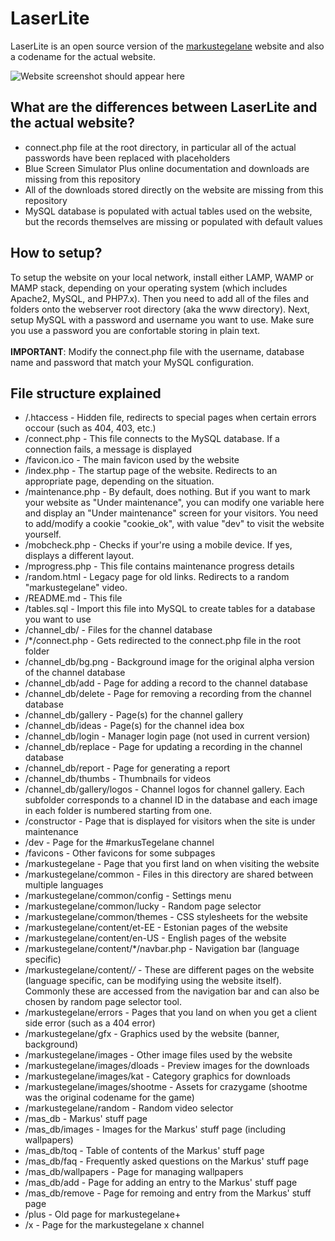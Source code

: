 # LaserLite
LaserLite is an open source version of the [markustegelane](https://markustegelane.ml) website
and also a codename for the actual website.

![Website screenshot should appear here](https://user-images.githubusercontent.com/45605071/157051273-8acb6d30-0279-4f32-bd98-6cbd7064af6e.png)

## What are the differences between LaserLite and the actual website?
* connect.php file at the root directory, in particular all of the actual passwords have been replaced with placeholders
* Blue Screen Simulator Plus online documentation and downloads are missing from this repository
* All of the downloads stored directly on the website are missing from this repository
* MySQL database is populated with actual tables used on the website, but the records themselves are missing or populated with default values

## How to setup?
To setup the website on your local network, install either LAMP, WAMP or MAMP stack, depending
on your operating system (which includes Apache2, MySQL, and PHP7.x). Then you need to add all
of the files and folders onto the webserver root directory (aka the www directory). Next, setup
MySQL with a password and username you want to use. Make sure you use a password you are
confortable storing in plain text.<br/><br/>
**IMPORTANT**: Modify the connect.php file with the username, database name and password that
match your MySQL configuration.

## File structure explained
* /.htaccess - Hidden file, redirects to special pages when certain errors occour (such as 404, 403, etc.)
* /connect.php - This file connects to the MySQL database. If a connection fails, a message is displayed
* /favicon.ico - The main favicon used by the website
* /index.php - The startup page of the website. Redirects to an appropriate page, depending on the situation.
* /maintenance.php - By default, does nothing. But if you want to mark your website as "Under maintenance", you can modify one variable here and display an "Under maintenance" screen for your visitors. You need to add/modify a cookie "cookie_ok", with value "dev" to visit the website yourself.
* /mobcheck.php - Checks if your're using a mobile device. If yes, displays a different layout.
* /mprogress.php - This file contains maintenance progress details
* /random.html - Legacy page for old links. Redirects to a random "markustegelane" video.
* /README.md - This file
* /tables.sql - Import this file into MySQL to create tables for a database you want to use
* /channel_db/ - Files for the channel database
* /*/connect.php - Gets redirected to the connect.php file in the root folder
* /channel_db/bg.png - Background image for the original alpha version of the channel database
* /channel_db/add - Page for adding a record to the channel database
* /channel_db/delete - Page for removing a recording from the channel database
* /channel_db/gallery - Page(s) for the channel gallery
* /channel_db/ideas - Page(s) for the channel idea box
* /channel_db/login - Manager login page (not used in current version)
* /channel_db/replace - Page for updating a recording in the channel database
* /channel_db/report - Page for generating a report
* /channel_db/thumbs - Thumbnails for videos
* /channel_db/gallery/logos - Channel logos for channel gallery. Each subfolder corresponds to a channel ID in the database and each image in each folder is numbered starting from one.
* /constructor - Page that is displayed for visitors when the site is under maintenance
* /dev - Page for the #markusTegelane channel
* /favicons - Other favicons for some subpages
* /markustegelane - Page that you first land on when visiting the website
* /markustegelane/common - Files in this directory are shared between multiple languages
* /markustegelane/common/config - Settings menu
* /markustegelane/common/lucky - Random page selector
* /markustegelane/common/themes - CSS stylesheets for the website
* /markustegelane/content/et-EE - Estonian pages of the website
* /markustegelane/content/en-US - English pages of the website
* /markustegelane/content/*/navbar.php - Navigation bar (language specific)
* /markustegelane/content/*/* - These are different pages on the website (language specific, can be modifying using the website itself). Commonly these are accessed from the navigation bar and can also be chosen by random page selector tool.
* /markustegelane/errors - Pages that you land on when you get a client side error (such as a 404 error)
* /markustegelane/gfx - Graphics used by the website (banner, background)
* /markustegelane/images - Other image files used by the website
* /markustegelane/images/dloads - Preview images for the downloads
* /markustegelane/images/kat - Category graphics for downloads
* /markustegelane/images/shootme - Assets for crazygame (shootme was the original codename for the game)
* /markustegelane/random - Random video selector
* /mas_db - Markus' stuff page
* /mas_db/images - Images for the Markus' stuff page (including wallpapers)
* /mas_db/toq - Table of contents of the Markus' stuff page
* /mas_db/faq - Frequently asked questions on the Markus' stuff page
* /mas_db/wallpapers - Page for managing wallpapers
* /mas_db/add - Page for adding an entry to the Markus' stuff page
* /mas_db/remove - Page for remoing and entry from the Markus' stuff page
* /plus - Old page for markustegelane+
* /x - Page for the markustegelane x channel
